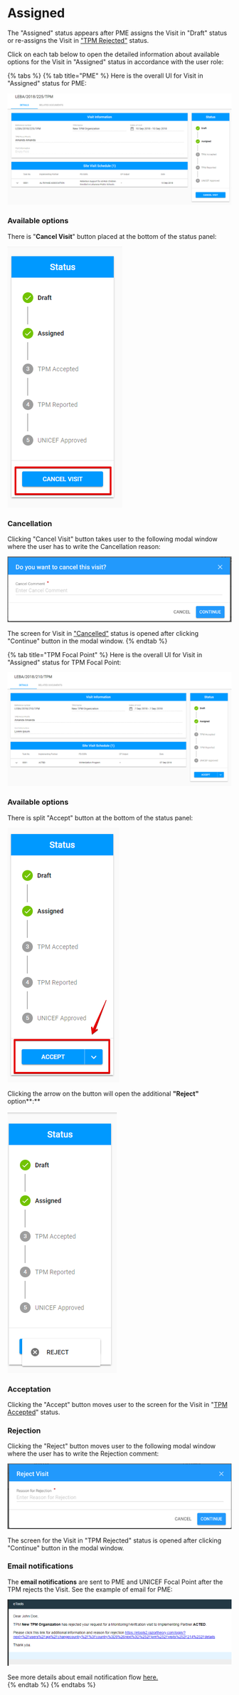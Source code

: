 # Assigned

The "Assigned" status appears after PME assigns the Visit in "Draft" status or re-assigns the Visit in ["TPM Rejected"](tpm-rejected.md) status.

Click on each tab below to open the detailed information about available options for the Visit in "Assigned" status in accordance with the user role: 

{% tabs %}
{% tab title="PME" %}
Here is the overall UI for Visit in "Assigned" status for PME:

![Visit in &quot;Assigned&quot; status ](../../../.gitbook/assets/72.png)

### Available options 

There is "**Cancel Visit**" button placed at the bottom of the status panel:

![&quot;Cancel Visit&quot; button](../../../.gitbook/assets/73%20%281%29.png)

### Cancellation 

Clicking "Cancel Visit" button takes user to the following modal window where the user has to write the Cancellation reason:

![Cancellation modal window](../../../.gitbook/assets/cancel.png)

The screen for Visit in ["Cancelled"](cancelled.md) status is opened after clicking "Continue" button in the modal window.
{% endtab %}

{% tab title="TPM Focal Point" %}
Here is the overall UI for Visit in "Assigned" status for TPM Focal Point:

![Visit in &quot;Assigned&quot; status](../../../.gitbook/assets/71.png)

### Available options 

There is split "Accept" button at the bottom of the status panel:

![Accept button](../../../.gitbook/assets/74.png)

Clicking the arrow on the button will open the additional **"Reject"** option**:** 

![Reject option ](../../../.gitbook/assets/image%20%282%29.png)

### **Acceptation**

Clicking the "Accept" button moves user to the screen for the Visit in "[TPM Accepted](tpm-accepted.md)" status.

### **Rejection**

Clicking the "Reject" button moves user to the following modal window where the user has to write the Rejection comment: 

![&quot;Reject Visit&quot; modal window](../../../.gitbook/assets/reject.png)

The screen for the Visit in "TPM Rejected" status is opened after clicking "Continue" button in the modal window.

### Email notifications

The **email notifications** are sent to PME and UNICEF Focal Point after the TPM rejects the Visit. See the example of email for PME:

![Example of the email notification for PME ](../../../.gitbook/assets/77.png)

See more details about email notification flow [here.](../emails-notifications-flow.md)   
{% endtab %}
{% endtabs %}





